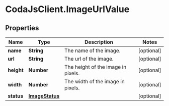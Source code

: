 # CodaJsClient.ImageUrlValue

## Properties
Name | Type | Description | Notes
------------ | ------------- | ------------- | -------------
**name** | **String** | The name of the image. | [optional] 
**url** | **String** | The url of the image. | [optional] 
**height** | **Number** | The height of the image in pixels. | [optional] 
**width** | **Number** | The width of the image in pixels. | [optional] 
**status** | [**ImageStatus**](ImageStatus.md) |  | [optional] 
